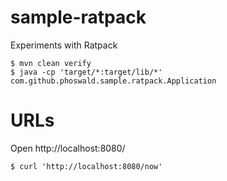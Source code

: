 # sample-ratpack

Experiments with Ratpack

~~~
$ mvn clean verify
$ java -cp 'target/*:target/lib/*' com.github.phoswald.sample.ratpack.Application
~~~

# URLs

Open http://localhost:8080/

~~~
$ curl 'http://localhost:8080/now'
~~~

